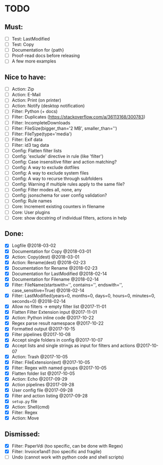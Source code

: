 # TODO

## Must:
- [ ] Test: LastModified
- [ ] Test: Copy
- [ ] Documentation for {path}
- [ ] Proof-read docs before releasing
- [ ] A few more examples

## Nice to have:
- [ ] Action: Zip
- [ ] Action: E-Mail
- [ ] Action: Print (on printer)
- [ ] Action: Notify (desktop notification)
- [ ] Filter: Python (+ docs)
- [ ] Filter: Duplicates (https://stackoverflow.com/a/36113168/300783)
- [ ] Filter: IncompleteDownloads
- [ ] Filter: FileSize(bigger_than='2 MB', smaller_than='')
- [ ] Filter: FileType(type='media')
- [ ] Filter: Exif data
- [ ] Filter: id3 tag data
- [ ] Config: Flatten filter lists
- [ ] Config: 'exclude' directive in rule (like 'filter')
- [ ] Config: Case insensitive filter and action matching?
- [ ] Config: A way to exclude dotfiles
- [ ] Config: A way to exclude system files
- [ ] Config: A way to recurse through subfolders
- [ ] Config: Warning if multiple rules apply to the same file?
- [ ] Config: Filter modes all, none, any
- [ ] Config: jsonschema for user config validation?
- [ ] Config: Rule names
- [ ] Core: Increment existing counters in filename
- [ ] Core: User plugins
- [ ] Core: show docstring of individual filters, actions in help

## Done:
- [x] Logfile  @2018-03-02
- [x] Documentation for Copy  @2018-03-01
- [x] Action: Copy(dest)  @2018-03-01
- [x] Action: Rename(dest)  @2018-02-23
- [x] Documentation for Rename  @2018-02-23
- [x] Documentation for LastModified @2018-02-14
- [x] Documentation for Filename @2018-02-14
- [x] Filter: FileName(startswith='', contains='', endswith='', case_sensitive=True) @2018-02-14
- [x] Filter: LastModified(years=0, months=0, days=0, hours=0, minutes=0, seconds=0) @2018-02-14
- [x] Allow no filters -> empty filter list @2017-11-01
- [x] Flatten Filter Extension input @2017-11-01
- [x] Action: Python inline code @2017-10-22
- [x] Regex parse result namespace @2017-10-22
- [x] Formatted output @2017-10-15
- [x] Filter pipelines @2017-10-08
- [x] Accept single folders in config @2017-10-07
- [x] Accept lists and single strings as input for filters and actions @2017-10-07
- [x] Action: Trash @2017-10-05
- [x] Filter: FileExtension(ext) @2017-10-05
- [x] Filter: Regex with named groups @2017-10-05
- [x] Flatten folder list @2017-10-05
- [x] Action: Echo @2017-09-29
- [x] Action pipelines @2017-09-28
- [x] User config file @2017-09-28
- [x] Filter and action listing @2017-09-28
- [x] `setup.py` file
- [x] Action: Shell(cmd)
- [x] Filter: Regex
- [x] Action: Move

## Dismissed:
- [x] Filter: PaperVdi (too specific, can be done with Regex)
- [x] Filter: Invoice1and1 (too specific and fragile)
- [ ] Undo (cannot work with python code and shell scripts)
